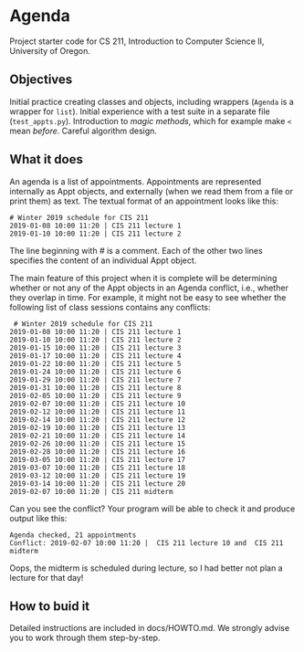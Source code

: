 # Agenda

Project starter code for CS 211, Introduction to Computer Science II, 
University of Oregon. 

## Objectives

Initial practice creating classes and objects, including wrappers 
(`Agenda` is a wrapper for `list`).  Initial experience with a test 
suite in a separate file (`test_appts.py`).  Introduction to _magic 
methods_, which for example make `<` mean _before_.   Careful 
algorithm design. 


## What it does 

An agenda is a list of appointments.  Appointments are represented 
internally as Appt objects, and externally  (when we read them from a 
file or print them) as text.  The textual format of an appointment 
looks like this: 

```
# Winter 2019 schedule for CIS 211
2019-01-08 10:00 11:20 | CIS 211 lecture 1
2019-01-10 10:00 11:20 | CIS 211 lecture 2
```

The line beginning with # is a comment.  Each of the other 
two lines specifies the content of an individual 
Appt object.  

The main feature of this project when it is complete 
will be determining whether or not any of the Appt objects 
in an Agenda conflict, i.e., whether they overlap in 
time.  For example, it might not be easy to see whether 
the following list of class sessions contains any conflicts: 

```
 # Winter 2019 schedule for CIS 211
2019-01-08 10:00 11:20 | CIS 211 lecture 1
2019-01-10 10:00 11:20 | CIS 211 lecture 2
2019-01-15 10:00 11:20 | CIS 211 lecture 3
2019-01-17 10:00 11:20 | CIS 211 lecture 4
2019-01-22 10:00 11:20 | CIS 211 lecture 5
2019-01-24 10:00 11:20 | CIS 211 lecture 6
2019-01-29 10:00 11:20 | CIS 211 lecture 7
2019-01-31 10:00 11:20 | CIS 211 lecture 8
2019-02-05 10:00 11:20 | CIS 211 lecture 9
2019-02-07 10:00 11:20 | CIS 211 lecture 10
2019-02-12 10:00 11:20 | CIS 211 lecture 11
2019-02-14 10:00 11:20 | CIS 211 lecture 12
2019-02-19 10:00 11:20 | CIS 211 lecture 13
2019-02-21 10:00 11:20 | CIS 211 lecture 14
2019-02-26 10:00 11:20 | CIS 211 lecture 15
2019-02-28 10:00 11:20 | CIS 211 lecture 16
2019-03-05 10:00 11:20 | CIS 211 lecture 17
2019-03-07 10:00 11:20 | CIS 211 lecture 18
2019-03-12 10:00 11:20 | CIS 211 lecture 19
2019-03-14 10:00 11:20 | CIS 211 lecture 20
2019-02-07 10:00 11:20 | CIS 211 midterm
```

Can you see the conflict?  Your program will be able
to check it and produce output like this: 

```
Agenda checked, 21 appointments
Conflict: 2019-02-07 10:00 11:20 |  CIS 211 lecture 10 and  CIS 211 midterm
```

Oops, the midterm is scheduled during lecture, 
so I had better not plan a lecture for that day! 

## How to buid it

Detailed instructions are included in docs/HOWTO.md. 
We strongly advise you to work through them step-by-step. 

